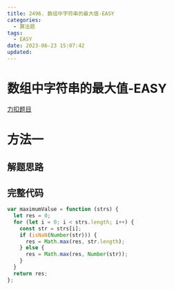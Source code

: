 ```yaml
---
title: 2496. 数组中字符串的最大值-EASY
categories:
  - 算法题
tags:
  - EASY
date: 2023-06-23 15:07:42
updated:
---
```


# 数组中字符串的最大值-EASY

[力扣题目](https://leetcode.cn/problems/maximum-value-of-a-string-in-an-array/)

# 方法一

## 解题思路

## 完整代码

```javascript
var maximumValue = function (strs) {
  let res = 0;
  for (let i = 0; i < strs.length; i++) {
    const str = strs[i];
    if (isNaN(Number(str))) {
      res = Math.max(res, str.length);
    } else {
      res = Math.max(res, Number(str));
    }
  }
  return res;
};
```
